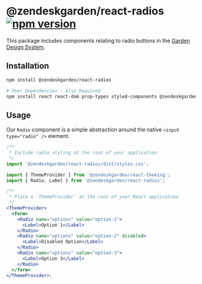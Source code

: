 # @zendeskgarden/react-radios [![npm version](https://img.shields.io/npm/v/@zendeskgarden/react-radios.svg?style=flat-square)](https://www.npmjs.com/package/@zendeskgarden/react-radios)

This package includes components relating to radio buttons in the
[Garden Design System](https://zendeskgarden.github.io/).

## Installation

```sh
npm install @zendeskgarden/react-radios

# Peer Dependencies - Also Required
npm install react react-dom prop-types styled-components @zendeskgarden/react-theming
```

## Usage

Our `Radio` component is a simple abstraction around the
native `<input type="radio" />` element.

```jsx static
/**
 * Include radio styling at the root of your application
 */
import '@zendeskgarden/react-radios/dist/styles.css';

import { ThemeProvider } from '@zendeskgarden/react-theming';
import { Radio, Label } from '@zendeskgarden/react-radios';

/**
 * Place a `ThemeProvider` at the root of your React application
 */
<ThemeProvider>
  <form>
    <Radio name="options" value="option-1">
      <Label>Option 1</Label>
    </Radio>
    <Radio name="options" value="option-2" disabled>
      <Label>Disabled Option</Label>
    </Radio>
    <Radio name="options" value="option-3">
      <Label>Option 3</Label>
    </Radio>
  </form>
</ThemeProvider>;
```

